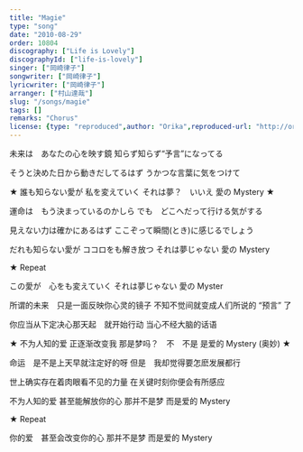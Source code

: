 ```yaml
---
title: "Magie"
type: "song"
date: "2010-08-29"
order: 10804
discography: ["Life is Lovely"]
discographyId: ["life-is-lovely"]
singer: ["岡崎律子"]
songwriter: ["岡崎律子"]
lyricwriter: ["岡崎律子"]
arranger: ["村山達哉"]
slug: "/songs/magie"
tags: []
remarks: "Chorus"
license: {type: "reproduced",author: "Orika",reproduced-url: "http://orikamushi.myweb.hinet.net/",reproduced-website: "織歌蟲網站"}
---
```


未来は　あなたの心を映す鏡 
知らず知らず“予言”になってる 

そうと決めた日から動きだしてるはず 
うかつな言葉に気をつけて 

★ 誰も知らない愛が 
私を変えていく 
それは夢？　いいえ 
愛の Mystery ★

運命は　もう決まっているのかしら 
でも　どこへだって行ける気がする 

見えない力は確かにあるはず 
ここぞって瞬間(とき)に感じるでしょう 

だれも知らない愛が 
ココロをも解き放つ 
それは夢じゃない 
愛の Mystery 

★ Repeat 

この愛が　心をも変えていく 
それは夢じゃない 
愛の Myster

<!-- 翻译 -->

所谓的未来　只是一面反映你心灵的镜子
不知不觉间就变成人们所说的 “预言” 了 

你应当从下定决心那天起　就开始行动
当心不经大脑的话语

★ 不为人知的爱
正逐渐改变我
那是梦吗？　不　不是
是爱的 Mystery (奥妙) ★

命运　是不是上天早就注定好的呀
但是　我却觉得要怎麽发展都行

世上确实存在着肉眼看不见的力量
在关键时刻你便会有所感应

不为人知的爱
甚至能解放你的心
那并不是梦
而是爱的 Mystery

★ Repeat 

你的爱　甚至会改变你的心
那并不是梦
而是爱的 Mystery
